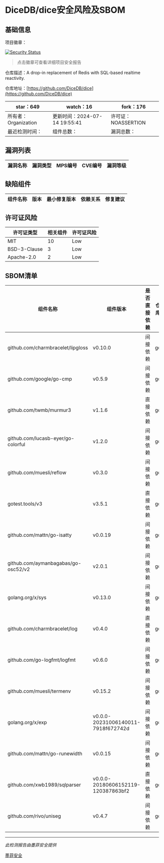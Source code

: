 # DiceDB/dice安全风险及SBOM

## 基础信息

项目徽章：

[![Security Status](https://www.murphysec.com/platform3/v31/badge/1812552545891041280.svg)](https://www.murphysec.com/console/report/1812552545194786816/1812552545891041280)

> 点击徽章可查看详细项目安全报告

仓库描述：A drop-in replacement of Redis with SQL-based realtime reactivity.

仓库地址：[https://github.com/DiceDB/dice](https://github.com/DiceDB/dice)

| star：649 | watch：16 | fork：176 |
| ----------- | -------------- | ------------ |
| 所有者：Organization | 更新时间：2024-07-14 19:55:41 | 许可证：NOASSERTION |
| 最近检测时间： | 组件总数： | 漏洞总数： |




## 漏洞列表

| 漏洞名称 | 漏洞类型 | MPS编号 | CVE编号 | 漏洞等级 |
| ------- | ------ | ------- | ------ | ----- |





## 缺陷组件

| 组件名称 | 版本 | 最小修复版本 | 依赖关系 | 修复建议 |
| -------- | ---- | ------------ | -------- | -------- |





## 许可证风险

| 许可证类型 | 相关组件 | 许可证风险 |
| ---------- | -------- | ---------- |
|MIT|10|Low|
|BSD-3-Clause|3|Low|
|Apache-2.0|2|Low|




## SBOM清单

| 组件名称 | 组件版本 | 是否直接依赖 | 仓库 |
| -------- | -------- | ------------ | ---- |
|github.com/charmbracelet/lipgloss|v0.10.0|间接依赖|go|
|github.com/google/go-cmp|v0.5.9|间接依赖|go|
|github.com/twmb/murmur3|v1.1.6|直接依赖|go|
|github.com/lucasb-eyer/go-colorful|v1.2.0|间接依赖|go|
|github.com/muesli/reflow|v0.3.0|间接依赖|go|
|gotest.tools/v3|v3.5.1|直接依赖|go|
|github.com/mattn/go-isatty|v0.0.19|间接依赖|go|
|github.com/aymanbagabas/go-osc52/v2|v2.0.1|间接依赖|go|
|golang.org/x/sys|v0.13.0|间接依赖|go|
|github.com/charmbracelet/log|v0.4.0|直接依赖|go|
|github.com/go-logfmt/logfmt|v0.6.0|间接依赖|go|
|github.com/muesli/termenv|v0.15.2|间接依赖|go|
|golang.org/x/exp|v0.0.0-20231006140011-7918f672742d|间接依赖|go|
|github.com/mattn/go-runewidth|v0.0.15|间接依赖|go|
|github.com/xwb1989/sqlparser|v0.0.0-20180606152119-120387863bf2|直接依赖|go|
|github.com/rivo/uniseg|v0.4.7|间接依赖|go|


------

*此检测报告由墨菲安全提供*

[墨菲安全](www.murphysec.com)